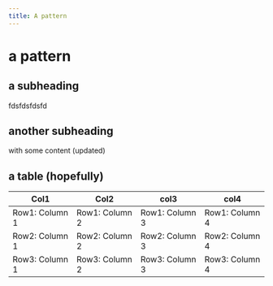 ```yaml
---
title: A pattern
---
```

# a pattern

## a subheading

fdsfdsfdsfd

## another subheading

with some content (updated)

## a table (hopefully)

| Col1           | Col2           | col3           | col4           |
| -------------- | -------------- | -------------- | -------------- |
| Row1: Column 1 | Row1: Column 2 | Row1: Column 3 | Row1: Column 4 |
| Row2: Column 1 | Row2: Column 2 | Row2: Column 3 | Row2: Column 4 |
| Row3: Column 1 | Row3: Column 2 | Row3: Column 3 | Row3: Column 4 |